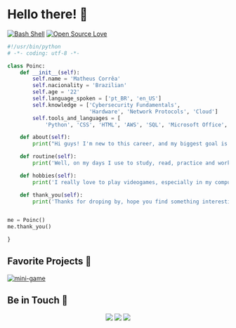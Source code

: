 # Hello there! 🌌

[![Bash Shell](https://badges.frapsoft.com/bash/v1/bash.png?v=103)](https://github.com/ellerbrock/open-source-badges/)
[![Open Source Love](https://badges.frapsoft.com/os/v1/open-source.svg?v=103)](https://github.com/ellerbrock/open-source-badges/)

```python
#!/usr/bin/python
# -*- coding: utf-8 -*-

class Poinc:
    def __init__(self):
        self.name = 'Matheus Corrêa'
        self.nacionality = 'Brazilian'
        self.age = '22'
        self.language_spoken = ['pt_BR', 'en_US']
        self.knowledge = ['Cybersecurity Fundamentals',
                          'Hardware', 'Network Protocols', 'Cloud']
        self.tools_and_languages = [
            'Python', 'CSS', 'HTML', 'AWS', 'SQL', 'Microsoft Office', 'Linux']

    def about(self):
        print("Hi guys! I'm new to this career, and my biggest goal is to work with cybersecurity.")

    def routine(self):
        print('Well, on my days I use to study, read, practice and work on my internship.')

    def hobbies(self):
        print('I really love to play videogames, especially in my computer, but I workout and read as well.')

    def thank_you(self):
        print('Thanks for droping by, hope you find something interesting here. If you do, please let me know.')


me = Poinc()
me.thank_you()

}
```

## Favorite Projects 📂

<a href="https://github.com/mathor16/mini-game">
  <img align="center" src="https://github-readme-stats.vercel.app/api/pin/?username=mathor16&repo=mini-game&show_icons=true&line_height=27&title_color=6aa6f8&text_color=8a919a&icon_color=6aa6f8&bg_color=22272e" alt="mini-game" />
</a>

## Be in Touch 📱

<div align="center">
  <a href = "mailto:matheus.barrosc@gmail.com"><img src="https://img.shields.io/badge/-Gmail-%23333?style=for-the-badge&logo=gmail&logoColor=white" target="_blank"></a>
  <a href="https://www.linkedin.com/in/matheus-correa16/" target="_blank"><img src="https://img.shields.io/badge/-LinkedIn-%230077B5?style=for-the-badge&logo=linkedin&logoColor=white" target="_blank"></a>
  <a href="https://instagram.com/matcorrea16" target="_blank"><img src="https://img.shields.io/badge/-Instagram-%23E4405F?style=for-the-badge&logo=instagram&logoColor=white" target="_blank"></a>
</div>
